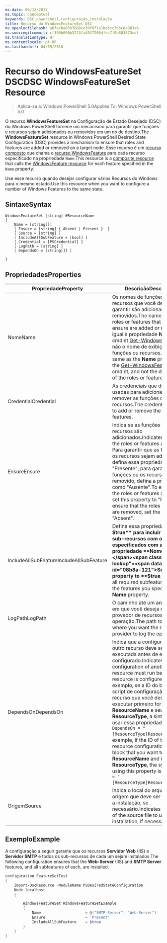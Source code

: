 ```yaml
---
ms.date: 06/12/2017
ms.topic: conceptual
keywords: DSC,powershell,configuração,instalação
title: Recurso do WindowsFeatureSet DSC
ms.openlocfilehash: a6fecba0397b88ce39f6f1a1be6cc366c8a983a6
ms.sourcegitcommit: cf195b090b3223fa4917206dfec7f0b603873cdf
ms.translationtype: HT
ms.contentlocale: pt-BR
ms.lasthandoff: 04/09/2018
---
```

# <a name="dsc-windowsfeatureset-resource"></a><span data-ttu-id="08b8a-103">Recurso do WindowsFeatureSet DSC</span><span class="sxs-lookup"><span data-stu-id="08b8a-103">DSC WindowsFeatureSet Resource</span></span>

> <span data-ttu-id="08b8a-104">Aplica-se a: Windows PowerShell 5.0</span><span class="sxs-lookup"><span data-stu-id="08b8a-104">Applies To: Windows PowerShell 5.0</span></span>

<span data-ttu-id="08b8a-105">O recurso **WindowsFeatureSet** na Configuração de Estado Desejado (DSC) do Windows PowerShell fornece um mecanismo para garantir que funções e recursos sejam adicionados ou removidos em um nó de destino.</span><span class="sxs-lookup"><span data-stu-id="08b8a-105">The **WindowsFeatureSet** resource in Windows PowerShell Desired State Configuration (DSC) provides a mechanism to ensure that roles and features are added or removed on a target node.</span></span>
<span data-ttu-id="08b8a-106">Esse recurso é um [recurso composto](authoringResourceComposite.md) que chama o [recurso WindowsFeature](windowsfeatureResource.md) para cada recurso especificado na propriedade `Name`.</span><span class="sxs-lookup"><span data-stu-id="08b8a-106">This resource is a [composite resource](authoringResourceComposite.md) that calls the [WindowsFeature resource](windowsfeatureResource.md) for each feature specified in the `Name` property.</span></span>

<span data-ttu-id="08b8a-107">Use esse recurso quando desejar configurar vários Recursos do Windows para o mesmo estado.</span><span class="sxs-lookup"><span data-stu-id="08b8a-107">Use this resource when you want to configure a number of Windows Features to the same state.</span></span>

## <a name="syntax"></a><span data-ttu-id="08b8a-108">Sintaxe</span><span class="sxs-lookup"><span data-stu-id="08b8a-108">Syntax</span></span>

```
WindowsFeatureSet [string] #ResourceName
{
    Name = [string[]]
    [ Ensure = [string] { Absent | Present }  ]
    [ Source = [string] ]
    [ IncludeAllSubFeature = [bool] ]
    [ Credential = [PSCredential] ]
    [ LogPath = [string] ]
    [ DependsOn = [string[]] ]

}
```

## <a name="properties"></a><span data-ttu-id="08b8a-109">Propriedades</span><span class="sxs-lookup"><span data-stu-id="08b8a-109">Properties</span></span>

|  <span data-ttu-id="08b8a-110">Propriedade</span><span class="sxs-lookup"><span data-stu-id="08b8a-110">Property</span></span>  |  <span data-ttu-id="08b8a-111">Descrição</span><span class="sxs-lookup"><span data-stu-id="08b8a-111">Description</span></span>   |
|---|---|
| <span data-ttu-id="08b8a-112">Nome</span><span class="sxs-lookup"><span data-stu-id="08b8a-112">Name</span></span>| <span data-ttu-id="08b8a-113">Os nomes de funções ou recursos que você deseja garantir são adicionados ou removidos.</span><span class="sxs-lookup"><span data-stu-id="08b8a-113">The names of the roles or features that you want to ensure are added or removed.</span></span> <span data-ttu-id="08b8a-114">É igual à propriedade **Name** do cmdlet [Get-WindowsFeature](https://technet.microsoft.com/en-us/library/jj205469.aspx), e não o nome de exibição das funções ou recursos.</span><span class="sxs-lookup"><span data-stu-id="08b8a-114">This is the same as the **Name** property of the [Get-WindowsFeature](https://technet.microsoft.com/en-us/library/jj205469.aspx) cmdlet, and not the display name of the roles or features.</span></span>|
| <span data-ttu-id="08b8a-115">Credential</span><span class="sxs-lookup"><span data-stu-id="08b8a-115">Credential</span></span>| <span data-ttu-id="08b8a-116">As credenciais que devem ser usadas para adicionar ou remover as funções ou os recursos.</span><span class="sxs-lookup"><span data-stu-id="08b8a-116">The credentials to use to add or remove the roles or features.</span></span>|
| <span data-ttu-id="08b8a-117">Ensure</span><span class="sxs-lookup"><span data-stu-id="08b8a-117">Ensure</span></span>| <span data-ttu-id="08b8a-118">Indica se as funções ou os recursos são adicionados.</span><span class="sxs-lookup"><span data-stu-id="08b8a-118">Indicates whether the roles or features are added.</span></span> <span data-ttu-id="08b8a-119">Para garantir que as funções ou os recursos sejam adicionados, defina essa propriedade como "Presente"; para garantir que as funções ou os recursos sejam removido, defina a propriedade como "Ausente".</span><span class="sxs-lookup"><span data-stu-id="08b8a-119">To ensure that the roles or features are added, set this property to "Present" To ensure that the roles or features are removed, set the property to "Absent".</span></span>|
| <span data-ttu-id="08b8a-120">IncludeAllSubFeature</span><span class="sxs-lookup"><span data-stu-id="08b8a-120">IncludeAllSubFeature</span></span>| <span data-ttu-id="08b8a-121">Defina essa propriedade como **$true** para incluir todos os sub-recursos com os recursos especificados com a propriedade **Nome**.</span><span class="sxs-lookup"><span data-stu-id="08b8a-121">Set this property to **$true** to include all required subfeatures with of the features you specify with the **Name** property.</span></span>|
| <span data-ttu-id="08b8a-122">LogPath</span><span class="sxs-lookup"><span data-stu-id="08b8a-122">LogPath</span></span>| <span data-ttu-id="08b8a-123">O caminho até um arquivo de log em que você deseja que o provedor de recursos registre a operação.</span><span class="sxs-lookup"><span data-stu-id="08b8a-123">The path to a log file where you want the resource provider to log the operation.</span></span>|
| <span data-ttu-id="08b8a-124">DependsOn</span><span class="sxs-lookup"><span data-stu-id="08b8a-124">DependsOn</span></span>| <span data-ttu-id="08b8a-125">Indica que a configuração de outro recurso deve ser executada antes de ele ser configurado.</span><span class="sxs-lookup"><span data-stu-id="08b8a-125">Indicates that the configuration of another resource must run before this resource is configured.</span></span> <span data-ttu-id="08b8a-126">Por exemplo, se a ID do bloco de script de configuração do recurso que você deseja executar primeiro for __ResourceName__ e seu tipo for __ResourceType__, a sintaxe para usar essa propriedade será `DependsOn = "[ResourceType]ResourceName"`.</span><span class="sxs-lookup"><span data-stu-id="08b8a-126">For example, if the ID of the resource configuration script block that you want to run first is __ResourceName__ and its type is __ResourceType__, the syntax for using this property is `DependsOn = "[ResourceType]ResourceName"`.</span></span>|
| <span data-ttu-id="08b8a-127">Origem</span><span class="sxs-lookup"><span data-stu-id="08b8a-127">Source</span></span>| <span data-ttu-id="08b8a-128">Indica o local do arquivo de origem que deve ser usado para a instalação, se necessário.</span><span class="sxs-lookup"><span data-stu-id="08b8a-128">Indicates the location of the source file to use for installation, if necessary.</span></span>|

## <a name="example"></a><span data-ttu-id="08b8a-129">Exemplo</span><span class="sxs-lookup"><span data-stu-id="08b8a-129">Example</span></span>

<span data-ttu-id="08b8a-130">A configuração a seguir garante que os recursos **Servidor Web** (IIS) e **Servidor SMTP** e todos os sub-recursos de cada um sejam instalados.</span><span class="sxs-lookup"><span data-stu-id="08b8a-130">The following configuration ensures that the **Web-Server** (IIS) and **SMTP Server** features, and all subfeatures of each, are installed.</span></span>

```powershell
configuration FeatureSetTest
{
    Import-DscResource -ModuleName PSDesiredStateConfiguration
    Node localhost
    {

        WindowsFeatureSet WindowsFeatureSetExample
        {
            Name                    = @("SMTP-Server", "Web-Server")
            Ensure                  = 'Present'
            IncludeAllSubFeature    = $true
        }
    }
}
```